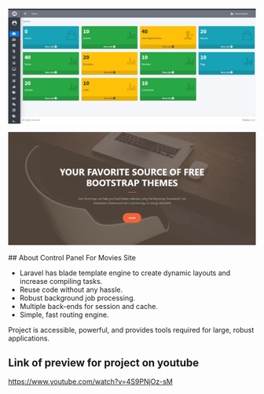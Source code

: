 <p align="center">
    <img src="https://raw.githubusercontent.com/eng-bayan-kahed/control_panel_for_movies_site/main/public/AdminLTE/SharedScreenshot.jpg" width="800"></p>
    <img src="https://raw.githubusercontent.com/eng-bayan-kahed/control_panel_for_movies_site/main/public/AdminLTE/22.jpg" width="800"></p>
</p>
## About Control Panel For Movies Site


- Laravel has blade template engine to create dynamic layouts and increase compiling tasks.
- Reuse code without any hassle.
- Robust background job processing.
- Multiple back-ends for session and cache.
- Simple, fast routing engine.

Project is accessible, powerful, and provides tools required for large, robust applications.


## Link of preview for project on youtube
https://www.youtube.com/watch?v=4S9PNjOz-sM
